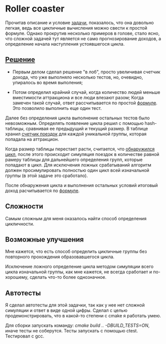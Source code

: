 # Roller coaster
Прочитав описание и условие [задачи](https://www.codingame.com/training/hard/roller-coaster), показалось, что она довольно легкая, ведь все цикличные вычисления можно свести к простой формуле.
Однако прокрутив несколько примеров в голове, стало ясно, что сложной задачей тут является не само прогнозирование доходов, а определение начала наступления устоявшегося цикла.

## [Решение](roller_coaster.cpp)
- Первым делом сделал решение "в лоб", просто увеличивая счетчик дохода, что уже выполняло несколько тестов, но, очевидно, упиралось во время выполения;

- Потом определил крайний случай, когда количество людей меньше вместимости аттракциона и все люди влезают разом;
Когда замечен такой случай, ответ рассчитывается по простой [формуле](roller_coaster.cpp#L100). Это позволило выполнить еще один тест.

Далее без определения цикла выполнение остальных тестов было невозможным. Определять появление цикла решил с помощью hash-таблицы, сравнивая ее предыдущий и текущий размер. В таблице хранил [счетчик поездок](roller_coaster.cpp#L38) для каждой уникальной группы, которая попадала на аттракцион. 

Когда размер таблицы перестает расти, считается, что [обнаружился цикл](roller_coaster.cpp#L123), после этого происходит симуляция поездок в количестве равной рамеру таблицы для дальнейшего определения групп, которые попадают в цикл. Для исключения ложных срабатываний алгоритм должен просимулировать полностью один цикл всей изначальной группы (в этой задаче это сработало).

После обнаружения цикла и выполнения остальных условий итоговый доход расчитывается по [формуле](roller_coaster.cpp#L66).

## Сложности
Самым сложным для меня оказалось найти способ определения цикличности.

## Возможные улучшения
Мне кажется, что есть способ определить цикличные группы без повторного прохождения образовавшегося цикла.

Исключение ложного определение цикла методом симуляции всего цикла изначальной группы, как мне кажется, не всегда сработает и по-хорошему, сделать что-то более однозначное.

## Автотесты
Я сделал автотесты для этой задачки, так как у нее нет сложной симуляции и ответ в виде одной цифры. Сделал с целью продемонстрировать, что в какой-то степени с cmake я работать умею.

Для сборки запускать команду: *cmake build .. -DBUILD_TESTS=ON*, иначе тесты не соберутся. Тесты запускать с помощью ctest. Тестировал с gcc.